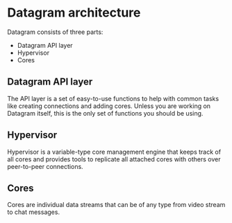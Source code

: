 # Datagram architecture

Datagram consists of three parts:

- Datagram API layer
- Hypervisor
- Cores

## Datagram API layer

The API layer is a set of easy-to-use functions to help with common tasks like creating connections and adding cores. Unless you are working on Datagram itself, this is the only set of functions you should be using.

## Hypervisor

Hypervisor is a variable-type core management engine that keeps track of all cores and provides tools to replicate all attached cores with others over peer-to-peer connections.

## Cores

Cores are individual data streams that can be of any type from video stream to chat messages.